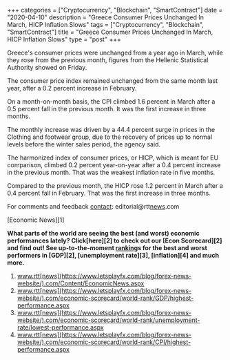 +++
categories = ["Cryptocurrency", "Blockchain", "SmartContract"]
date = "2020-04-10"
description = "Greece Consumer Prices Unchanged In March, HICP Inflation Slows"
tags = ["Cryptocurrency", "Blockchain", "SmartContract"]
title = "Greece Consumer Prices Unchanged In March, HICP Inflation Slows"
type = "post"
+++

Greece's consumer prices were unchanged from a year ago in March, while
they rose from the previous month, figures from the Hellenic Statistical
Authority showed on Friday.  
  
The consumer price index remained unchanged from the same month last
year, after a 0.2 percent increase in February.

On a month-on-month basis, the CPI climbed 1.6 percent in March after a
0.5 percent fall in the previous month. It was the first increase in
three months.  
  
The monthly increase was driven by a 44.4 percent surge in prices in the
Clothing and footwear group, due to the recovery of prices up to normal
levels before the winter sales period, the agency said.

The harmonized index of consumer prices, or HICP, which is meant for EU
comparison, climbed 0.2 percent year-on-year after a 0.4 percent
increase in the previous month. That was the weakest inflation rate in
five months.  
  
Compared to the previous month, the HICP rose 1.2 percent in March after
a 0.4 percent fall in February. That was the first increase in three
months.

For comments and feedback [contact](https://www.playgroundfx.com/contact/): editorial@rtt[news](https://www.letsplayfx.com/blog/forex-news-website/).com

[Economic News][1]

 **What parts of the world are seeing the best (and worst) economic
performances lately? Click[here][2] to check out our [Econ Scorecard][2]
and find out! See up-to-the-moment [ranking](https://www.playgroundfx.com/blog/crypto-exchange-ranking/)s for the best and worst
performers in [GDP][2], [unemployment rate][3], [inflation][4] and much
more.**

   1. www.rtt[news](https://www.letsplayfx.com/blog/forex-news-website/).com/Content/EconomicNews.aspx
   2. www.rtt[news](https://www.letsplayfx.com/blog/forex-news-website/).com/economic-scorecard/world-rank/GDP/highest-performance.aspx
   3. www.rtt[news](https://www.letsplayfx.com/blog/forex-news-website/).com/economic-scorecard/world-rank/unemployment-rate/lowest-performance.aspx
   4. www.rtt[news](https://www.letsplayfx.com/blog/forex-news-website/).com/economic-scorecard/world-rank/CPI/highest-performance.aspx